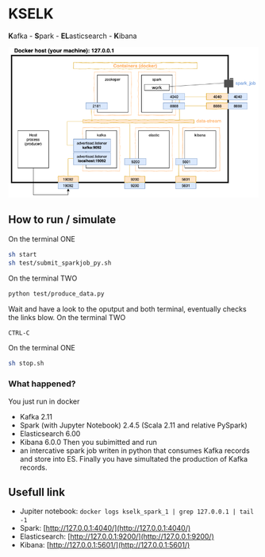 # KSELK

**K**afka - **S**park - **EL**asticsearch - **K**ibana

![](doc/archi.png)

## How to run / simulate
On the terminal ONE
```sh
sh start
sh test/submit_sparkjob_py.sh
```
On the terminal TWO
```sh
python test/produce_data.py
```
Wait and have a look to the oputput and both terminal, eventually checks the links blow.
On the terminal TWO
```sh
CTRL-C
```
On the terminal ONE
```sh
sh stop.sh
```

### What happened?

You just run in docker 
- Kafka 2.11
- Spark (with Jupyter Notebook) 2.4.5 (Scala 2.11 and relative PySpark) 
- Elasticsearch 6.00
- Kibana 6.0.0
Then you subimitted and run
- an intercative spark job writen in python that consumes Kafka records and store into ES.
Finally you have simultated the production of Kafka records.

## Usefull link
- Jupiter notebook: ``` docker logs kselk_spark_1 | grep 127.0.0.1 | tail -1 ```
- Spark: [http://127.0.0.1:4040/](http://127.0.0.1:4040/)
- Elasticsearch: [http://127.0.0.1:9200/](http://127.0.0.1:9200/)
- Kibana: [http://127.0.0.1:5601/](http://127.0.0.1:5601/)
